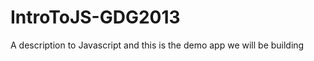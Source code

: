 IntroToJS-GDG2013
=================

A description to Javascript and this is the demo app we will be building
